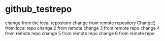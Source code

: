 # github_testrepo

change from the local repository
change from remote repository
Change2 from local repo
change 2 from remote
change 3 from remote repo
change 4 from remote repo
change 5 from remote repo
change 6 from remote repo
